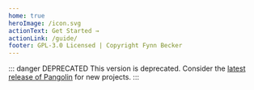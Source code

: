 ```yaml
---
home: true
heroImage: /icon.svg
actionText: Get Started →
actionLink: /guide/
footer: GPL-3.0 Licensed | Copyright Fynn Becker
---
```


::: danger DEPRECATED
This version is deprecated. Consider the [latest release of Pangolin](https://pangolinjs.org) for new projects.
:::

